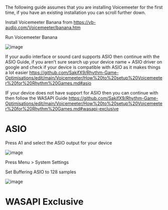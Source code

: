 The following guide assumes that you are installing Voicemeeter for the first time, if you have an existing installation you can scroll further down.

Install Voicemeeter Banana from https://vb-audio.com/Voicemeeter/banana.htm

Run Voicemeeter Banana

![image](https://user-images.githubusercontent.com/16516667/208906942-f8f933b9-743f-43bf-9854-c2a1fdaa5133.png)

If your audio interface or sound card supports ASIO then continue with the ASIO Guide, if you aren't sure search up your device name + ASIO driver on google and check if your device is compatible with ASIO as it makes things a lot easier 
https://github.com/SakifX9/Rhythm-Game-Optimisations/edit/main/Voicemeeter/How%20to%20setup%20Voicemeeter%20for%20Rhythm%20Games.md#asio

IF your device does not have support for ASIO then you can continue with then follow the WASAPI Guide
https://github.com/SakifX9/Rhythm-Game-Optimisations/edit/main/Voicemeeter/How%20to%20setup%20Voicemeeter%20for%20Rhythm%20Games.md#wasapi-exclusive

# ASIO
Press A1 and select the ASIO output for your device 

![image](https://user-images.githubusercontent.com/16516667/208910420-fd020973-fafc-4705-bdd5-f4af044fde44.png)

Press Menu > System Settings 

Set Buffering ASIO to 128 samples

![image](https://user-images.githubusercontent.com/16516667/208909916-f916a9af-b008-4657-a4b4-5872d15a79de.png)




# WASAPI Exclusive 



